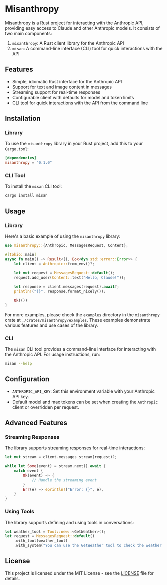 # Misanthropy

Misanthropy is a Rust project for interacting with the Anthropic API, providing easy access to Claude and other Anthropic models. It consists of two main components:

1. `misanthropy`: A Rust client library for the Anthropic API
2. `misan`: A command-line interface (CLI) tool for quick interactions with the API

## Features

- Simple, idiomatic Rust interface for the Anthropic API
- Support for text and image content in messages
- Streaming support for real-time responses
- Configurable client with defaults for model and token limits
- CLI tool for quick interactions with the API from the command line

## Installation

### Library

To use the `misanthropy` library in your Rust project, add this to your `Cargo.toml`:

```toml
[dependencies]
misanthropy = "0.1.0"
```

### CLI Tool

To install the `misan` CLI tool:

```bash
cargo install misan
```

## Usage

### Library

Here's a basic example of using the `misanthropy` library:

```rust
use misanthropy::{Anthropic, MessagesRequest, Content};

#[tokio::main]
async fn main() -> Result<(), Box<dyn std::error::Error>> {
    let client = Anthropic::from_env()?;
    
    let mut request = MessagesRequest::default();
    request.add_user(Content::text("Hello, Claude!"));

    let response = client.messages(request).await?;
    println!("{}", response.format_nicely());

    Ok(())
}
```

For more examples, please check the `examples` directory in the `misanthropy`
crate at `./crates/misanthropy/examples`. These examples demonstrate various
features and use cases of the library.

### CLI

The `misan` CLI tool provides a command-line interface for interacting with the
Anthropic API. For usage instructions, run:

```bash
misan --help
```

## Configuration

- `ANTHROPIC_API_KEY`: Set this environment variable with your Anthropic API key.
- Default model and max tokens can be set when creating the `Anthropic` client or overridden per request.

## Advanced Features

### Streaming Responses

The library supports streaming responses for real-time interactions:

```rust
let mut stream = client.messages_stream(request)?;

while let Some(event) = stream.next().await {
    match event {
        Ok(event) => {
            // Handle the streaming event
        }
        Err(e) => eprintln!("Error: {}", e),
    }
}
```

### Using Tools

The library supports defining and using tools in conversations:

```rust
let weather_tool = Tool::new::<GetWeather>();
let request = MessagesRequest::default()
    .with_tool(weather_tool)
    .with_system("You can use the GetWeather tool to check the weather.");
```

## License

This project is licensed under the MIT License - see the [LICENSE](LICENSE) file for details.

